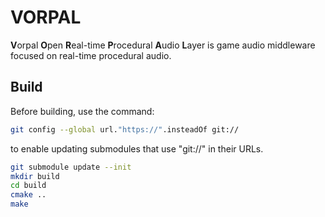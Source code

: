 
VORPAL
======

**V**orpal **O**pen **R**eal-time **P**rocedural **A**udio **L**ayer is game
audio middleware focused on real-time procedural audio.

Build
-----

Before building, use the command:

``` bash
git config --global url."https://".insteadOf git://
```

to enable updating submodules that use "git://" in their URLs.

```bash
git submodule update --init
mkdir build
cd build
cmake ..
make
```
